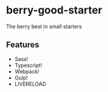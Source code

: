 # berry-good-starter
The berry best in small starters

## Features
- Sass!
- Typescript!
- Webpack!
- Gulp!
- LIVERELOAD
